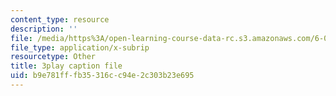 ```yaml
---
content_type: resource
description: ''
file: /media/https%3A/open-learning-course-data-rc.s3.amazonaws.com/6-0001-introduction-to-computer-science-and-programming-in-python-fall-2016/b9e781fffb35316cc94e2c303b23e695_ax4eNMI9Dw.srt
file_type: application/x-subrip
resourcetype: Other
title: 3play caption file
uid: b9e781ff-fb35-316c-c94e-2c303b23e695
---
```

